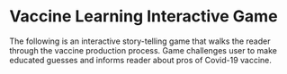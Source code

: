 # Vaccine Learning Interactive Game
The following is an interactive story-telling game that walks the reader through the vaccine production process.
Game challenges user to make educated guesses and informs reader about pros of Covid-19 vaccine.
